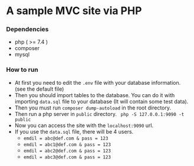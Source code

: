 # A sample MVC site via PHP

### Dependencies 
+ php ( >= 7.4 )
+ composer
+ mysql
### How to run
+ At first you need to edit the `.env` file with your database information. (see the default file)
+ Then you should import tables to the database. You can do it with importing `data.sql` file to your database (It will contain some test data).
+ Then you must run `composer dump-autoload` in the root directory.
+ Then run a php server in `public` directory. ` php -S 127.0.0.1:9090 -t public`
+ Now you can access the site with the `localhost:9090` url.
+ If you use the `data.sql` file, there will be 4 users. 
  + `emdil = abc@def.com & pass = 123`
  + `emdil = abc1@def.com & pass = 123`
  + `emdil = abc2@def.com & pass = 123`
  + `emdil = abc3@def.com & pass = 123`
